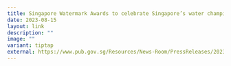 ```yaml
---
title: Singapore Watermark Awards to celebrate Singapore’s water champions
date: 2023-08-15
layout: link
description: ""
image: ""
variant: tiptap
external: https://www.pub.gov.sg/Resources/News-Room/PressReleases/2023/08/Singapore-Watermark-Awards-to-celebrate-water-champions
---
```

